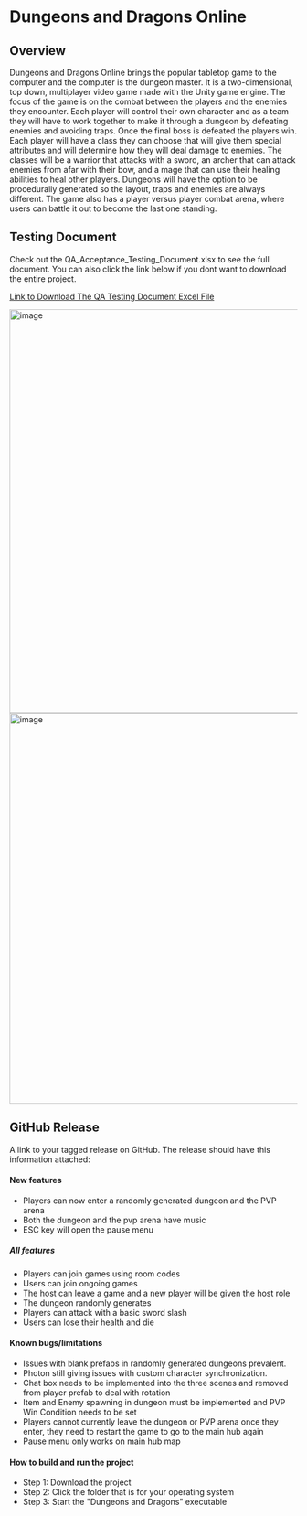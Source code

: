 # Dungeons and Dragons Online
## Overview
Dungeons and Dragons Online brings the popular tabletop game to the computer and the computer is the dungeon master. It is a two-dimensional, top down, multiplayer video game made with the Unity game engine. The focus of the game is on the combat between the players and the enemies they encounter. Each player will control their own character and as a team they will have to work together to make it through a dungeon by defeating enemies and avoiding traps. Once the final boss is defeated the players win. Each player will have a class they can choose that will give them special attributes and will determine how they will deal damage to enemies. The classes will be a warrior that attacks with a sword, an archer that can attack enemies from afar with their bow, and a mage that can use their healing abilities to heal other players. Dungeons will have the option to be procedurally generated so the layout, traps and enemies are always different. The game also has a player versus player combat arena, where users can battle it out to become the last one standing.
## Testing Document

Check out the QA_Acceptance_Testing_Document.xlsx to see the full document. You can also click the link below if you dont want to download the entire project.

[Link to Download The QA Testing Document Excel File](https://github.com/Capstone-Projects-2022-Fall/capstone-project-dungeons-and-dragons-online/files/10008901/QA_Acceptance_Testing_Document.xlsx)

<img width="707" alt="image" src="https://user-images.githubusercontent.com/78548481/201815674-03a08a56-9181-4e3d-a801-6d7e0cd5e423.png">
<img width="683" alt="image" src="https://user-images.githubusercontent.com/78548481/201815711-80ffff8d-5f80-43fc-91df-7027ed76bac7.png">

## GitHub Release
A link to your tagged release on GitHub. The release should have this information attached:

####  New features
- Players can now enter a randomly generated dungeon and the PVP arena
- Both the dungeon and the pvp arena have music
- ESC key will open the pause menu

#####  All features
- Players can join games using room codes
- Users can join ongoing games
- The host can leave a game and a new player will be given the host role
- The dungeon randomly generates
- Players can attack with a basic sword slash
- Users can lose their health and die

####  Known bugs/limitations
- Issues with blank prefabs in randomly generated dungeons prevalent.
- Photon still giving issues with custom character synchronization.
- Chat box needs to be implemented into the three scenes and removed from player prefab to deal with rotation
- Item and Enemy spawning in dungeon must be implemented and PVP Win Condition needs to be set
- Players cannot currently leave the dungeon or PVP arena once they enter, they need to restart the game to go to the main hub again
- Pause menu only works on main hub map

####  How to build and run the project
- Step 1: Download the project
- Step 2: Click the folder that is for your operating system
- Step 3: Start the "Dungeons and Dragons" executable

